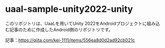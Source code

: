 # uaal-sample-unity2022-unity
このリポジトリは、UaaLを用いてUnity 2022をAndroidプロジェクトに組み込む記事のために作成したAndroid側のリポジトリです。

記事：https://qiita.com/kei-1111/items/556ea8d0d2ad92cb021c
